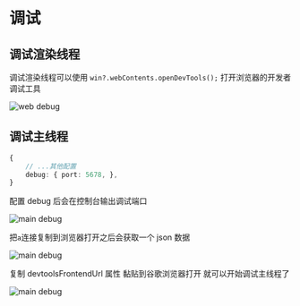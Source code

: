 # 调试

## 调试渲染线程

调试渲染线程可以使用 `win?.webContents.openDevTools();` 打开浏览器的开发者调试工具

![web debug](/webdebug.png)

## 调试主线程

```ts
{
    // ...其他配置
    debug: { port: 5678, },
}
```

配置 debug 后会在控制台输出调试端口

![main debug](/nodedebug-1.png)

把`a`连接复制到浏览器打开之后会获取一个 json 数据

![main debug](/nodedebug-2.png)

复制 devtoolsFrontendUrl 属性 黏贴到谷歌浏览器打开 就可以开始调试主线程了

![main debug](/nodedebug-3.png)
